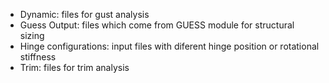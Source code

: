 - Dynamic: files for gust analysis
- Guess Output: files which come from GUESS module for structural sizing
- Hinge configurations: input files with diferent hinge position or rotational stiffness
- Trim: files for trim analysis
